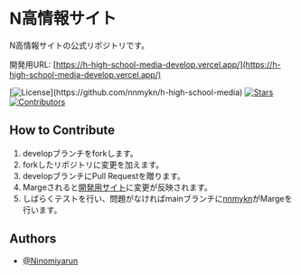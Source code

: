# N高情報サイト

N高情報サイトの公式リポジトリです。

開発用URL: [https://h-high-school-media-develop.vercel.app/](https://h-high-school-media-develop.vercel.app/)

[![License](https://img.shields.io/apm/l/atomic-design-ui.svg?)](https://github.com/nnmykn/h-high-school-media)
[![Stars](https://img.shields.io/github/stars/nnmykn/h-high-school-media)](https://github.com/nnmykn/h-high-school-media)
[![Contributors](https://img.shields.io/github/contributors/nnmykn/h-high-school-media)](https://github.com/nnmykn/h-high-school-media)

## How to Contribute

1. developブランチをforkします。
2. forkしたリポジトリに変更を加えます。
3. developブランチにPull Requestを贈ります。
4. Margeされると[開発用サイト](https://h-high-school-media-develop.vercel.app/)に変更が反映されます。
5. しばらくテストを行い、問題がなければmainブランチに[nnmykn](https://github.com/nnmykn)がMargeを行います。

## Authors

- [@Ninomiyarun](https://twitter.com/Ninomiyarun/)
